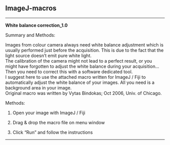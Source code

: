 ## ImageJ-macros

-------------------------------------------------------------------------------
**White balance correction_1.0**

Summary and Methods:

Images from colour camera always need white balance adjustment which is usually performed just before the acquisition. This is due to the fact that the light source doesn’t emit pure white light.<br>
The calibration of the camera might not lead to a perfect result, or you might have forgotten to adjust the white balance during your acquisition… Then you need to correct this with a software dedicated tool.<br>
I suggest here to use the attached macro written for ImageJ / Fiji to automatically adjust the white balance of your images. All you need is a background area in your image.<br>
Original macro was written by Vytas Bindokas; Oct 2006, Univ. of Chicago.

Methods:

1. Open your image with ImageJ / Fiji 

2. Drag & drop the macro file on menu window

3. Click “Run” and follow the instructions

-------------------------------------------------------------------------------
